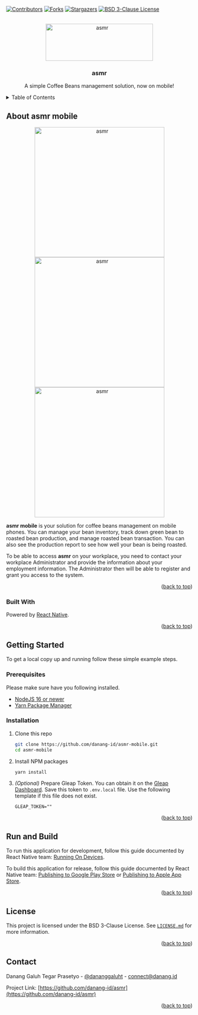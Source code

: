 <!-- PROJECT SHIELDS -->
[![Contributors][contributors-shield]][contributors-url]
[![Forks][forks-shield]][forks-url]
[![Stargazers][stars-shield]][stars-url]
[![BSD 3-Clause License][license-shield]][license-url]

<!-- PROJECT LOGO -->
<br />
<div align="center">
  <a href="https://asmr.hamzahjundi.me/">
    <img src="docs/asmr-title.jpg" alt="asmr" width="290" height="100">
  </a>

<h3 align="center">asmr</h3>

  <p align="center">
    A simple Coffee Beans management solution, now on mobile!
  </p>
</div>



<!-- TABLE OF CONTENTS -->
<details>
  <summary>Table of Contents</summary>
  <ol>
    <li>
      <a href="#about-asmr-mobile">About asmr mobile</a>
      <ul>
        <li><a href="#built-with">Built With</a></li>
      </ul>
    </li>
    <li>
      <a href="#getting-started">Getting Started</a>
      <ul>
        <li><a href="#prerequisites">Prerequisites</a></li>
        <li><a href="#installation">Installation</a></li>
      </ul>
    </li>
    <li><a href="#usage">Usage</a></li>
    <li><a href="#license">License</a></li>
    <li><a href="#contact">Contact</a></li>
  </ol>
</details>



<!-- ABOUT ASMR MOBILE -->
## About asmr mobile

<div align="center">
  <a href="docs/launch-screen.png">
    <img src="docs/launch-screen.png" alt="asmr" width="351">
  </a>

  <a href="docs/home-screen.png">
    <img src="docs/home-screen.png" alt="asmr" width="351">
  </a>

  <a href="docs/bean-list-screen.png">
    <img src="docs/bean-list-screen.png" alt="asmr" width="351">
  </a>
</div>

**asmr mobile** is your solution for coffee beans management on mobile phones. You can manage your bean inventory, track down green bean to roasted bean production, and manage roasted bean transaction. You can also see the production report to see how well your bean is being roasted.

To be able to access **asmr** on your workplace, you need to contact your workplace Administrator and provide the information about your employment information. The Administrator then will be able to register and grant you access to the system.

<p align="right">(<a href="#top">back to top</a>)</p>



### Built With

Powered by [React Native](https://reactnative.dev).

<p align="right">(<a href="#top">back to top</a>)</p>



<!-- GETTING STARTED -->
## Getting Started

To get a local copy up and running follow these simple example steps.

### Prerequisites

Please make sure have you following installed.
- [NodeJS 16 or newer](https://nodejs.org/)
- [Yarn Package Manager](https://classic.yarnpkg.com/)

### Installation

1. Clone this repo
   ```sh
   git clone https://github.com/danang-id/asmr-mobile.git
   cd asmr-mobile
   ```
2. Install NPM packages
   ```sh
   yarn install
   ```
3. _(Optional)_ Prepare Gleap Token. You can obtain it on the [Gleap Dashboard](https://app.gleap.io/dashboard). 
   Save this token to `.env.local` file. Use the following template if this file does not exist.
   ```dotenv
   GLEAP_TOKEN=""
   ```


<p align="right">(<a href="#top">back to top</a>)</p>



## Run and Build

To run this application for development, follow this guide documented by React Native team: 
[Running On Devices](https://reactnative.dev/docs/running-on-device).

To build this application for release, follow this guide documented by React Native team: 
[Publishing to Google Play Store](https://reactnative.dev/docs/signed-apk-android) or 
[Publishing to Apple App Store](https://reactnative.dev/docs/publishing-to-app-store).

<p align="right">(<a href="#top">back to top</a>)</p>


## License

This project is licensed under the BSD 3-Clause License. See [`LICENSE.md`](LICENSE.md) for more information.

<p align="right">(<a href="#top">back to top</a>)</p>



## Contact

Danang Galuh Tegar Prasetyo - [@dananggaluht](https://twitter.com/dananggaluht) - connect@danang.id

Project Link: [https://github.com/danang-id/asmr](https://github.com/danang-id/asmr)

<p align="right">(<a href="#top">back to top</a>)</p>



<!-- https://www.markdownguide.org/basic-syntax/#reference-style-links -->
[contributors-shield]: https://img.shields.io/github/contributors/danang-id/asmr-mobile.svg?style=for-the-badge
[contributors-url]: https://github.com/danang-id/asmr-mobile/graphs/contributors
[forks-shield]: https://img.shields.io/github/forks/danang-id/asmr-mobile.svg?style=for-the-badge
[forks-url]: https://github.com/danang-id/asmr-mobile/network/members
[stars-shield]: https://img.shields.io/github/stars/danang-id/asmr-mobile.svg?style=for-the-badge
[stars-url]: https://github.com/danang-id/asmr-mobile/stargazers
[license-shield]: https://img.shields.io/github/license/danang-id/asmr-mobile.svg?style=for-the-badge
[license-url]: https://github.com/danang-id/asmr-mobile/blob/master/LICENSE.md
[product-screenshot-launch]: docs/launch-screen.png
[product-screenshot-sign-in]: docs/sign-in-screen.png
[product-screenshot-home]: docs/home-screen.png
[product-screenshot-bean-list]: docs/bean-list-screen.png
[product-screenshot-profile]: docs/profile-screen.png
